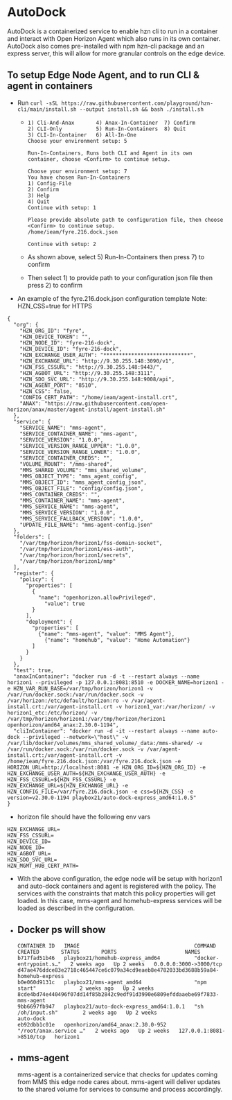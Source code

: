 # AutoDock

AutoDock is a containerized service to enable hzn cli to run in a container and interact with Open Horizon Agent which also runs in its own container. AutoDock also comes pre-installed with npm hzn-cli package and an express server, this will allow for more granular controls on the edge device.

## To setup Edge Node Agent, and to run CLI & agent in containers

- Run `curl -sSL https://raw.githubusercontent.com/playground/hzn-cli/main/install.sh --output install.sh && bash ./install.sh`

  - ```
    1) Cli-And-Anax	      4) Anax-In-Container  7) Confirm
    2) CLI-Only	          5) Run-In-Containers  8) Quit
    3) CLI-In-Container   6) All-In-One
    Choose your environment setup: 5

    Run-In-Containers, Runs both CLI and Agent in its own container, choose <Confirm> to continue setup.

    Choose your environment setup: 7
    You have chosen Run-In-Containers
    1) Config-File
    2) Confirm
    3) Help
    4) Quit
    Continue with setup: 1

    Please provide absolute path to configuration file, then choose <Confirm> to continue setup.
    /home/ieam/fyre.216.dock.json

    Continue with setup: 2
    ```

  - As shown above, select 5) Run-In-Containers then press 7) to confirm
  - Then select 1) to provide path to your configuration json file then press 2) to confirm

- An example of the fyre.216.dock.json configuration template
  Note:  HZN_CSS=true for HTTPS

```
{
  "org": {
    "HZN_ORG_ID": "fyre",
    "HZN_DEVICE_TOKEN": "",
    "HZN_NODE_ID": "fyre-216-dock",
    "HZN_DEVICE_ID": "fyre-216-dock",
    "HZN_EXCHANGE_USER_AUTH": "****************************",
    "HZN_EXCHANGE_URL": "http://9.30.255.148:3090/v1",
    "HZN_FSS_CSSURL": "http://9.30.255.148:9443/",
    "HZN_AGBOT_URL": "http://9.30.255.148:3111",
    "HZN_SDO_SVC_URL": "http://9.30.255.148:9008/api",
    "HZN_AGENT_PORT": "8510",
    "HZN_CSS": false,
    "CONFIG_CERT_PATH": "/home/ieam/agent-install.crt",
    "ANAX": "https://raw.githubusercontent.com/open-horizon/anax/master/agent-install/agent-install.sh"
  },
  "service": {
    "SERVICE_NAME": "mms-agent",
    "SERVICE_CONTAINER_NAME": "mms-agent",
    "SERVICE_VERSION": "1.0.0",
    "SERVICE_VERSION_RANGE_UPPER": "1.0.0",
    "SERVICE_VERSION_RANGE_LOWER": "1.0.0",
    "SERVICE_CONTAINER_CREDS": "",
    "VOLUME_MOUNT": "/mms-shared",
    "MMS_SHARED_VOLUME": "mms_shared_volume",
    "MMS_OBJECT_TYPE": "mms_agent_config",
    "MMS_OBJECT_ID": "mms_agent_config_json",
    "MMS_OBJECT_FILE": "config/config.json",
    "MMS_CONTAINER_CREDS": "",
    "MMS_CONTAINER_NAME": "mms-agent",
    "MMS_SERVICE_NAME": "mms-agent",
    "MMS_SERVICE_VERSION": "1.0.0",
    "MMS_SERVICE_FALLBACK_VERSION": "1.0.0",
    "UPDATE_FILE_NAME": "mms-agent-config.json"
  },
  "folders": [
    "/var/tmp/horizon/horizon1/fss-domain-socket",
    "/var/tmp/horizon/horizon1/ess-auth",
    "/var/tmp/horizon/horizon1/secrets",
    "/var/tmp/horizon/horizon1/nmp"
  ],
  "register": {
    "policy": {
      "properties": [
        {
          "name": "openhorizon.allowPrivileged",
	        "value": true
        }
      ],
      "deployment": {
        "properties": [
          {"name": "mms-agent", "value": "MMS Agent"},
	        {"name": "homehub", "value": "Home Automation"}
        ]
      }
    }
  },
  "test": true,
  "anaxInContainer": "docker run -d -t --restart always --name horizon1 --privileged -p 127.0.0.1:8081:8510 -e DOCKER_NAME=horizon1 -e HZN_VAR_RUN_BASE=/var/tmp/horizon/horizon1 -v /var/run/docker.sock:/var/run/docker.sock -v /var/horizon:/etc/default/horizon:ro -v /var/agent-install.crt:/var/agent-install.crt -v horizon1_var:/var/horizon/ -v horizon1_etc:/etc/horizon/ -v /var/tmp/horizon/horizon1:/var/tmp/horizon/horizon1 openhorizon/amd64_anax:2.30.0-1194",
  "cliInContainer": "docker run -d -it --restart always --name auto-dock --privileged --network=\"host\" -v /var/lib/docker/volumes/mms_shared_volume/_data:/mms-shared/ -v /var/run/docker.sock:/var/run/docker.sock -v /var/agent-install.crt:/var/agent-install.crt -v /home/ieam/fyre.216.dock.json:/var/fyre.216.dock.json -e HORIZON_URL=http://localhost:8081 -e HZN_ORG_ID=${HZN_ORG_ID} -e HZN_EXCHANGE_USER_AUTH=${HZN_EXCHANGE_USER_AUTH} -e HZN_FSS_CSSURL=${HZN_FSS_CSSURL} -e HZN_EXCHANGE_URL=${HZN_EXCHANGE_URL} -e HZN_CONFIG_FILE=/var/fyre.216.dock.json -e css=${HZN_CSS} -e version=v2.30.0-1194 playbox21/auto-dock-express_amd64:1.0.5"
}

```

- horizon file should have the following env vars
```
HZN_EXCHANGE_URL=
HZN_FSS_CSSURL=
HZN_DEVICE_ID=
HZN_NODE_ID=
HZN_AGBOT_URL=
HZN_SDO_SVC_URL=
HZN_MGMT_HUB_CERT_PATH=
```

- With the above configuration, the edge node will be setup with horizon1 and auto-dock containers and agent is registered with the policy. The services with the constraints that match this policy properties will get loaded. In this case, mms-agent and homehub-express services will be loaded as described in the configuration.
- ## Docker ps will show

  ```
  CONTAINER ID   IMAGE                                     COMMAND                  CREATED       STATUS       PORTS                      NAMES
  b717fad51b46   playbox21/homehub-express_amd64           "docker-entrypoint.s…"   2 weeks ago   Up 2 weeks   0.0.0.0:3000->3000/tcp     d47ae476ddce83e2718c465447ce6c079a34cd9eaeb8e4782033bd3688b59a84-homehub-express
  b0e060d9131c   playbox21/mms-agent_amd64                 "npm start"              2 weeks ago   Up 2 weeks                              8cde4bd74e440496f07dd14f85b2842c9edf91d3990e6809efddaaebe69f7833-mms-agent
  9bb6697fb947   playbox21/auto-dock-express_amd64:1.0.1   "sh /oh/input.sh"        2 weeks ago   Up 2 weeks                              auto-dock
  eb92dbb1c01e   openhorizon/amd64_anax:2.30.0-952         "/root/anax.service …"   2 weeks ago   Up 2 weeks   127.0.0.1:8081->8510/tcp   horizon1

  ```

- ## mms-agent
  mms-agent is a containerized service that checks for updates coming from MMS this edge node cares about. mms-agent will deliver updates to the shared volume for services to consume and process accordingly.
